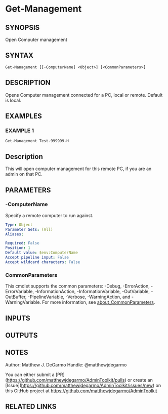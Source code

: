 # Get-Management

## SYNOPSIS
Open Computer management

## SYNTAX

```
Get-Management [[-ComputerName] <Object>] [<CommonParameters>]
```

## DESCRIPTION
Opens Computer management connected for a PC, local or remote.
Default is local.

## EXAMPLES

### EXAMPLE 1
```
Get-Management Test-999999-H
```

Description
-----------
This will open computer management for this remote PC, if you are an admin on that PC.

## PARAMETERS

### -ComputerName
Specify a remote computer to run against.

```yaml
Type: Object
Parameter Sets: (All)
Aliases:

Required: False
Position: 1
Default value: $env:ComputerName
Accept pipeline input: False
Accept wildcard characters: False
```

### CommonParameters
This cmdlet supports the common parameters: -Debug, -ErrorAction, -ErrorVariable, -InformationAction, -InformationVariable, -OutVariable, -OutBuffer, -PipelineVariable, -Verbose, -WarningAction, and -WarningVariable. For more information, see [about_CommonParameters](http://go.microsoft.com/fwlink/?LinkID=113216).

## INPUTS

## OUTPUTS

## NOTES
Author: Matthew J.
DeGarmo
Handle: @matthewjdegarmo

You can either submit a \[PR\](https://github.com/matthewjdegarmo/AdminToolkit/pulls)
    or create an \[Issue\](https://github.com/matthewjdegarmo/AdminToolkit/issues/new)
    on this GitHub project at https://github.com/matthewjdegarmo/AdminToolkit

## RELATED LINKS
